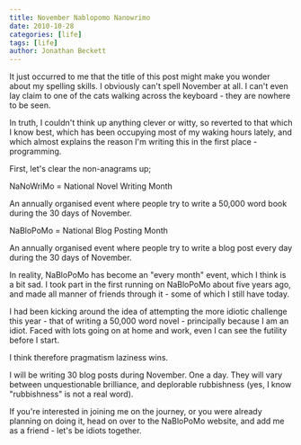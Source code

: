 ```yaml
---
title: November Nablopomo Nanowrimo
date: 2010-10-28
categories: [life]
tags: [life]
author: Jonathan Beckett
---
```


It just occurred to me that the title of this post might make you wonder about my spelling skills. I obviously can't spell November at all. I can't even lay claim to one of the cats walking across the keyboard - they are nowhere to be seen.

In truth, I couldn't think up anything clever or witty, so reverted to that which I know best, which has been occupying most of my waking hours lately, and which almost explains the reason I'm writing this in the first place - programming.

First, let's clear the non-anagrams up;

NaNoWriMo = National Novel Writing Month

An annually organised event where people try to write a 50,000 word book during the 30 days of November.

NaBloPoMo = National Blog Posting Month

An annually organised event where people try to write a blog post every day during the 30 days of November.

In reality, NaBloPoMo has become an "every month" event, which I think is a bit sad. I took part in the first running on NaBloPoMo about five years ago, and made all manner of friends through it - some of which I still have today.

I had been kicking around the idea of attempting the more idiotic challenge this year - that of writing a 50,000 word novel - principally because I am an idiot. Faced with lots going on at home and work, even I can see the futility before I start.

I think therefore pragmatism laziness wins.

I will be writing 30 blog posts during November. One a day. They will vary between unquestionable brilliance, and deplorable rubbishness (yes, I know "rubbishness" is not a real word).

If you're interested in joining me on the journey, or you were already planning on doing it, head on over to the NaBloPoMo website, and add me as a friend - let's be idiots together.